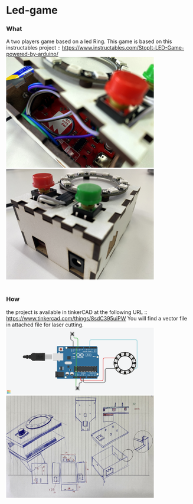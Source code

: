 # Led-game

### What
A two players game based on a led Ring.
This game is based on this instructables project :: https://www.instructables.com/StopIt-LED-Game-powered-by-arduino/
<br/>
<img alt="image1" src="./image1.JPG" width="400"><img alt="image2" src="./image2.JPG" width="400">
<br/>
<br/>

### How 
the project is available in tinkerCAD at the following URL :: https://www.tinkercad.com/things/8sdC395uiPW
You will find a vector file in attached file for laser cutting. 
<br/>
<img alt="Schema" src="./Schema.png" width="400"><img alt="sketch" src="./sketch.jpg" width="400">
